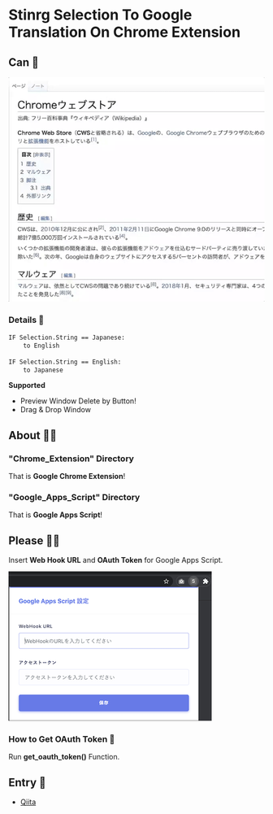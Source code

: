 # Stinrg Selection To Google Translation On Chrome Extension

## Can 🤗

![realtime_translate.gif](realtime_translate.gif)

### Details 🎉

```
IF Selection.String == Japanese:
    to English

IF Selection.String == English:
    to Japanese
```

**Supported**

- Preview Window Delete by Button!
- Drag & Drop Window

## About 💁‍♂️

### "Chrome_Extension" Directory

That is **Google Chrome Extension**!

### "Google_Apps_Script" Directory

That is **Google Apps Script**!

## Please 🙇‍♂️

Insert **Web Hook URL** and **OAuth Token** for Google Apps Script.

![config_window.png](config_window.png)

### How to Get OAuth Token 🤔

Run **get_oauth_token()** Function.

## Entry 🥳

- [Qiita](https://qiita.com/huuya/items/1d23e77c91506b8c3462)